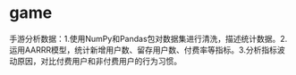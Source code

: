 # game
手游分析数据：1.使用NumPy和Pandas包对数据集进行清洗，描述统计数据。2.运用AARRR模型，统计新增用户数、留存用户数、付费率等指标。3.分析指标波动原因，对比付费用户和非付费用户的行为习惯。
